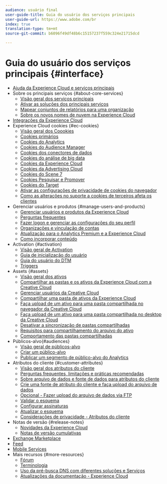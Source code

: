 ```yaml
---
audience: usuário final
user-guide-title: Guia do usuário dos serviços principais
user-guide-url: https://www.adobe.com/br
index: true
translation-type: tm+mt
source-git-commit: b6096f49df48b6c15157237f559c324e21715dcd

---
```



# Guia do usuário dos serviços principais {#interface}

+ [Ajuda da Experience Cloud e serviços principais](experience-cloud.md)
+ Sobre os principais serviços {#about-core-services}
   + [Visão geral dos serviços principais](core-services-landing.md)
   + [Ativar as soluções dos principais serviços](core-services/core-services.md)
   + [Mapear conjuntos de relatórios para uma organização](core-services/report-suite-mapping.md)
   + [Sobre os novos nomes de nuvem na Experience Cloud](solutions-core-services.md)
+ [Integrações da Experience Cloud](marketing-cloud-integrations.md)
+ Experience Cloud cookies {#ec-cookies}
   + [Visão geral dos Coookies](cookies/cookies-privacy.md)
   + [Cookies primários](cookies/cookies-first-party.md)
   + [Cookies do Analytics](cookies/cookies-analytics.md)
   + [Cookies do Audience Manager](cookies/cookies-am.md)
   + [Cookies dos conectores de dados](cookies/cookies-dc.md)
   + [Cookies do análise de big data](cookies/cookies-insight.md)
   + [Cookies da Experience Cloud](cookies/cookies-mc.md)
   + [Cookies da Advertising Cloud](cookies/cookies-advertising-cloud.md)
   + [Cookies do Scene 7](cookies/cookies-s7.md)
   + [Cookies Pesquisar e Promover](cookies/cookies-snp.md)
   + [Cookies do Target](cookies/cookies-target.md)
   + [Ativar as configurações de privacidade de cookies do navegador](cookies/browser-cookie-settings.md)
   + [Como as alterações no suporte a cookies de terceiros afeta os clientes](cookies/cookies-thirdparty.md)
+ Gerenciar usuários e produtos {#manage-users-and-products}
   + [Gerenciar usuários e produtos da Experience Cloud](admin-getting-started/admin-getting-started.md)
   + [Perguntas frequentes](admin-getting-started/faq.md)
   + [Fazer logon e gerenciar as configurações do seu perfil](admin-getting-started/getting-started-experience-cloud.md)
   + [Organizações e vinculação de contas](admin-getting-started/organizations.md)
   + [Atualização para o Analytics Premium e a Experience Cloud](admin-getting-started/upgrade-to-analytics-premium.md)
   + [Como incorporar conteúdo](admin-getting-started/oembed.md)
+ Activation {#activation}
   + [Visão geral de Activation](activation/activation.md)
   + [Guia de inicialização do usuário](https://docs.adobe.com/content/help/en/launch/using/overview.html)
   + [Guia do usuário do DTM](https://docs.adobe.com/content/help/en/dtm/using/dtm-home.html)
   + [Triggers](activation/triggers.md)
+ Assets {#assets}
   + [Visão geral dos ativos](experience-cloud-assets/experience-cloud-assets.md)
   + [Compartilhar as pastas e os ativos da Experience Cloud com a Creative Cloud](experience-cloud-assets/creative-cloud.md)
   + [Gerenciar usuários da Creative Cloud](experience-cloud-assets/t-admin-add-cc-user.md)
   + [Compartilhar uma pasta de ativos da Experience Cloud](experience-cloud-assets/t-share-creative-cloud.md)
   + [Faça upload de um ativo para uma pasta compartilhada no navegador da Creative Cloud](experience-cloud-assets/t-upload-asset-cc.md)
   + [Faça upload de um ativo para uma pasta compartilhada no desktop da Creative Cloud](experience-cloud-assets/t-cc-asset-upload-thor.md)
   + [Desativar a sincronização de pastas compartilhadas](experience-cloud-assets/t-disable-asset-sync.md)
   + [Requisitos para compartilhamento do arquivo do ativo](experience-cloud-assets/assets-file-reqs.md)
   + [Comportamento das pastas compartilhadas](experience-cloud-assets/asset-behavior.md)
+ Públicos-alvo{#audiences}
   + [Visão geral de públicos-alvo](audience-library/audience-library.md)
   + [Criar um público-alvo](audience-library/t-audience-create.md)
   + [Publicar um segmento de público-alvo do Analytics](audience-library/t-publish-audience-segment.md)
+ Atributos do cliente {#customer-attributes}
   + [Visão geral dos atributos do cliente](attributes/attributes.md)
   + [Perguntas frequentes, limitações e práticas recomendadas](attributes/faq-crs.md)
   + [Sobre arquivo de dados e fonte de dados para atributos do cliente](attributes/crs-data-file.md)
   + [Crie uma fonte de atributo do cliente e faça upload do arquivo de dados](attributes/t-crs-usecase.md)
   + [Opcional - Fazer upload do arquivo de dados via FTP](attributes/t-upload-attributes-ftp.md)
   + [Validar o esquema](attributes/validate-schema.md)
   + [Configurar assinaturas](attributes/subscription.md)
   + [Atualizar o esquema](attributes/t-update-schema.md)
   + [Considerações de privacidade - Atributos do cliente](attributes/privacy-mac.md)
+ Notas de versão {#release-notes}
   + [Novidades da Experience Cloud](marketing-cloud-interface/marketing-cloud-interface.md)
   + [Notas de versão cumulativas](marketing-cloud-interface/release-notes.md)
+ [Exchange Marketplace](exchange.md)
+ [Feed](feed.md)
+ [Mobile Services](https://docs.adobe.com/content/help/en/mobile-services/using/home.html)
+ Mais recursos {#more-resources}
   + [Fórum](https://forums.adobe.com/community/experience-cloud)
   + [Terminologia](terms.md)
   + [Uso da pré-busca DNS com diferentes soluções e Serviços](dns-prefetch.md)
   + [Atualizações da documentação - Experience Cloud](doc-updates.md)
